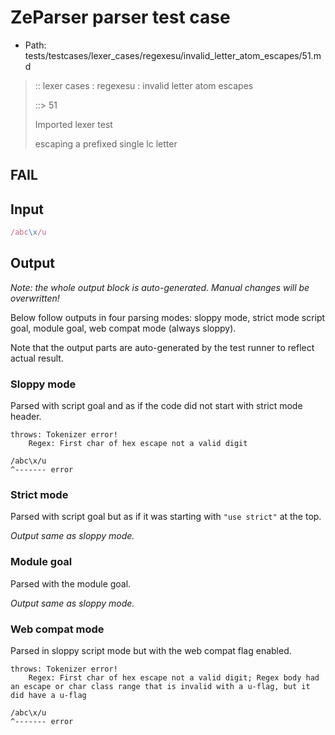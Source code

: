 # ZeParser parser test case

- Path: tests/testcases/lexer_cases/regexesu/invalid_letter_atom_escapes/51.md

> :: lexer cases : regexesu : invalid letter atom escapes
>
> ::> 51
>
> Imported lexer test
>
> escaping a prefixed single lc letter

## FAIL

## Input

`````js
/abc\x/u
`````

## Output

_Note: the whole output block is auto-generated. Manual changes will be overwritten!_

Below follow outputs in four parsing modes: sloppy mode, strict mode script goal, module goal, web compat mode (always sloppy).

Note that the output parts are auto-generated by the test runner to reflect actual result.

### Sloppy mode

Parsed with script goal and as if the code did not start with strict mode header.

`````
throws: Tokenizer error!
    Regex: First char of hex escape not a valid digit

/abc\x/u
^------- error
`````

### Strict mode

Parsed with script goal but as if it was starting with `"use strict"` at the top.

_Output same as sloppy mode._

### Module goal

Parsed with the module goal.

_Output same as sloppy mode._

### Web compat mode

Parsed in sloppy script mode but with the web compat flag enabled.

`````
throws: Tokenizer error!
    Regex: First char of hex escape not a valid digit; Regex body had an escape or char class range that is invalid with a u-flag, but it did have a u-flag

/abc\x/u
^------- error
`````


